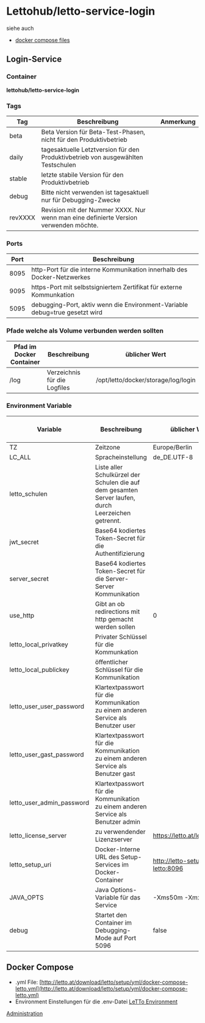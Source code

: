 # Lettohub/letto-service-login
siehe auch
* [docker compose files](/notimplemented/index.md)

##  Login-Service 
###  Container 
**lettohub/letto-service-login**

###  Tags 
<div  class="wikitable" style="text-align: left; width: 100%;" >

| Tag     | Beschreibung                                                                         | Anmerkung |
|---------|--------------------------------------------------------------------------------------|-----------|
| beta    | Beta Version für Beta-Test-Phasen, nicht für den Produktivbetrieb                    |           |
| daily   | tagesaktuelle Letztversion für den Produktivbetrieb von ausgewählten Testschulen     |           |
| stable  | letzte stabile Version für den Produktivbetrieb                                      |           |
| debug   | Bitte nicht verwenden ist tagesaktuell nur für Debugging-Zwecke                      |           |
| revXXXX | Revision mit der Nummer XXXX. Nur wenn man eine definierte Version verwenden möchte. |           |
</div>

###  Ports 
<div  class="wikitable" style="text-align: left; width: 100%;" >

| Port | Beschreibung                                                                |
|------|-----------------------------------------------------------------------------|
| 8095 | http-Port für die interne Kommunikation innerhalb des Docker-Netzwerkes     |
| 9095 | https-Port mit selbstsigniertem Zertifikat für externe Kommunkation         |
| 5095 | debugging-Port, aktiv wenn die Environment-Variable debug=true gesetzt wird |
</div>

###  Pfade welche als Volume verbunden werden sollten 

<div  class="wikitable" style="text-align: left; width: 100%;" >

| Pfad im Docker Container | Beschreibung                 | üblicher Wert                       |
|--------------------------|------------------------------|-------------------------------------|
| /log                     | Verzeichnis für die Logfiles | /opt/letto/docker/storage/log/login |
</div>

###  Environment Variable 
<div  class="wikitable" style="text-align: left; width: 100%;" >

| Variable                  | Beschreibung                                                                                        | üblicher Wert                    | muss gesetzt sein |
|---------------------------|-----------------------------------------------------------------------------------------------------|----------------------------------|-------------------|
| TZ                        | Zeitzone                                                                                            | Europe/Berlin                    | nein              |
| LC_ALL                    | Spracheinstellung                                                                                   | de_DE.UTF-8                      | nein              |
| letto_schulen             | Liste aller Schulkürzel der Schulen die auf dem gesamten Server laufen, durch Leerzeichen getrennt. |                                  | nein              |
| jwt_secret                | Base64 kodiertes Token-Secret für die Authentifizierung                                             |                                  | ja                |
| server_secret             | Base64 kodiertes Token-Secret für die Server-Server Kommunikation                                   |                                  | ja                |
| use_http                  | Gibt an ob redirections mit http gemacht werden sollen                                              | 0                                | nein              |
| letto_local_privatkey     | Privater Schlüssel für die Kommunkation                                                             |                                  | ja                |
| letto_local_publickey     | öffentlicher Schlüssel für die Kommunikation                                                        |                                  | ja                |
| letto_user_user_password  | Klartextpasswort für die Kommunikation zu einem anderen Service als Benutzer user                   |                                  | ja                |
| letto_user_gast_password  | Klartextpasswort für die Kommunikation zu einem anderen Service als Benutzer gast                   |                                  | ja                |
| letto_user_admin_password | Klartextpasswort für die Kommunikation zu einem anderen Service als Benutzer admin                  |                                  | ja                |
| letto_license_server      | zu verwendender Lizenzserver                                                                        | https://letto.at/lettolicense    | ja                |
| letto_setup_uri           | Docker-Interne URL des Setup-Services im Docker-Container                                           | http://letto-setup.nw-letto:8096 | ja                |
| JAVA_OPTS                 | Java Options-Variable für das Service                                                               | -Xms50m -Xmx100m                 | nein              |
| debug                     | Startet den Container im Debugging-Mode auf Port 5096                                               | false                            | nein              |
</div>

##  Docker Compose 
* .yml File: [http://letto.at/download/letto/setup/yml/docker-compose-letto.yml](http://letto.at/download/letto/setup/yml/docker-compose-letto.yml)
* Environment Einstellungen für die .env-Datei [LeTTo Environment](../LeTToEnvironment/index.md)

[Administration](../Administration/index.md)

